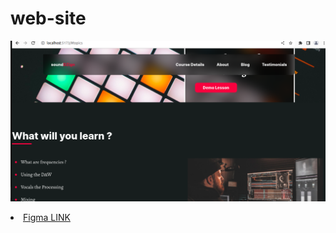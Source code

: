 # web-site

![Wesite](<Screenshot from 2023-08-07 00-59-56.png>)

 <li><a href="https://www.figma.com/file/wy22TBPVbKLedUWMG6NZjK/Responsive-Homepage?type=design&node-id=0-1&mode=design&t=X2gxbHDI4614vF2z-0">Figma LINK</a></li>

